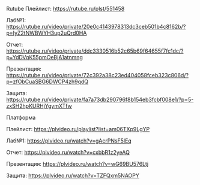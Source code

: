 Rutube 
Плейлист: https://rutube.ru/plst/551458

Лаб№1: https://rutube.ru/video/private/20e0c4143978313dc3ceb501b4c8162b/?p=IyZ2tNWBWYH3up2uQrd0HA

Отчет: https://rutube.ru/video/private/ddc3330516b52c65b69f64655f7fc1dc/?p=YdDVqK55pmOeBjA1atnmng

Презентация: https://rutube.ru/video/private/72c392a38c23ed404058fceb323c806d/?p=zfObCuaSBG6DWCP4zh9qdQ

Защита: https://rutube.ru/video/private/fa7a73db290796f8b154eb3fcbf008e1/?p=5-zxSH2hpKURHjYgymXTfw

Платформа 

Плейлист: https://plvideo.ru/playlist?list=am06TXp9LgYP

Лаб№1: https://plvideo.ru/watch?v=gAcrPNsF5lEq

Отчет: https://plvideo.ru/watch?v=cxbbR1z2yeAQ

Презентация: https://plvideo.ru/watch?v=wG69BU576Ltj

Защита: https://plvideo.ru/watch?v=TZFQxm5NAOPY
